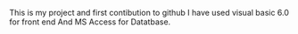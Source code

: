 This is my project and first contibution to github
I have used visual basic 6.0 for front end
And MS Access for Datatbase.
